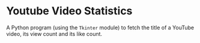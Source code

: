 # Youtube Video Statistics

A Python program (using the `Tkinter` module) to fetch the title of a YouTube video, its view count and its like count.
